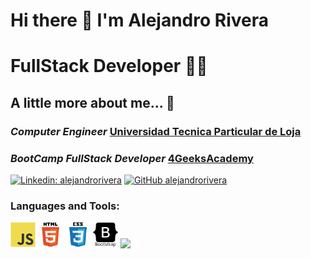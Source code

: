 # Hi there 👋 I'm  Alejandro Rivera
# FullStack Developer 👨‍💻
## A little more about me... 💬 
### _Computer Engineer_ [Universidad Tecnica Particular de Loja](https://www.utpl.edu.ec/)
### _BootCamp FullStack Developer_ [4GeeksAcademy](https://4geeksacademy.com/es/inicio)

[![Linkedin: alejandrorivera](https://img.shields.io/badge/-alejandrorivera-blue?style=flat-square&logo=Linkedin&logoColor=white&link=https://www.linkedin.com/in/alejandrorivera/)](https://www.linkedin.com/in/alejandro-rivera-acosta-a69716264/) [![GitHub alejandrorivera](https://img.shields.io/github/followers/alejandrorivera?label=follow&style=social)](https://github.com/AlejandroRivera2306)
<h3 align="left">Languages and Tools:</h3>
<p align="left" style="color:white"> 
<img src="https://raw.githubusercontent.com/devicons/devicon/master/icons/javascript/javascript-original.svg" alt="javascript" width="40" height="40"/> </a>
<img src="https://raw.githubusercontent.com/devicons/devicon/master/icons/html5/html5-original-wordmark.svg" alt="html5" width="40" height="40"/> </a>
<img src="https://raw.githubusercontent.com/devicons/devicon/master/icons/css3/css3-original-wordmark.svg" alt="css3" width="40" height="40"/> </a>
<img src="https://raw.githubusercontent.com/devicons/devicon/master/icons/bootstrap/bootstrap-plain-wordmark.svg" alt="bootstrap" width="40" height="40"/> </a>
<img src="https://www.vectorlogo.zone/logos/git-scm/git-scm-icon.svg" alt="git" width="40" height="40"/> </a>
